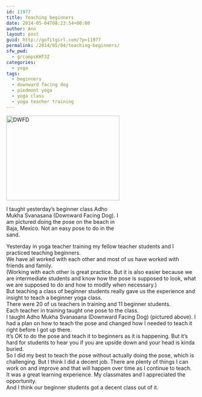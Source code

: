 ```yaml
---
id: 11977
title: Teaching beginners
date: 2014-05-04T08:23:54+00:00
author: Ann
layout: post
guid: http://gofitgirl.com/?p=11977
permalink: /2014/05/04/teaching-beginners/
sfw_pwd:
  - grcampsKHf3Z
categories:
  - yoga
tags:
  - beginners
  - downward facing dog
  - piedmont yoga
  - yoga class
  - yoga teacher training
---
```

<div id="attachment_11978" style="width: 310px" class="wp-caption alignleft">
  <a href="http://gofitgirl.com/2014/05/teaching-beginners/img_0661/" rel="attachment wp-att-11978"><img class="size-medium wp-image-11978" alt="DWFD" src="http://gofitgirl.com/wp-content/uploads/2014/05/IMG_0661-300x225.jpg" width="300" height="225" /></a>
  
  <p class="wp-caption-text">
    I taught yesterday&#8217;s beginner class Adho Mukha Svanasana (Downward Facing Dog). I am pictured doing the pose on the beach in Baja, Mexico. Not an easy pose to do in the sand.
  </p>
</div>

  
Yesterday in yoga teacher training my fellow teacher students and I practiced teaching beginners.  
We have all worked with each other and most of us have worked with friends and family.  
(Working with each other is great practice. But it is also easier because we are intermediate students and know how the pose is supposed to look, what we are supposed to do and how to modify when necessary.)  
But teaching a class of beginner students really gave us the experience and insight to teach a beginner yoga class.  
There were 20 of us teachers in training and 11 beginner students.  
Each teacher in training taught one pose to the class.  
I taught Adho Mukha Svanasana (Downward Facing Dog) (pictured above). I had a plan on how to teach the pose and changed how I needed to teach it right before I got up there.  
It&#8217;s OK to do the pose and teach it to beginners as it is happening. But it&#8217;s hard for students to hear you if you are upside down and your head is kinda buried.  
So I did my best to teach the pose without actually doing the pose, which is challenging. But I think I did a decent job. There are plenty of things I can work on and improve and that will happen over time as I continue to teach.  
It was a great learning experience. My classmates and I appreciated the opportunity.  
And I think our beginner students got a decent class out of it.